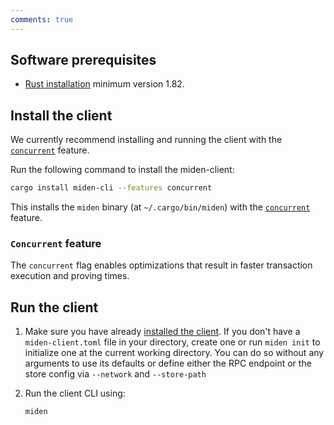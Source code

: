 ```yaml
---
comments: true
---
```


## Software prerequisites

- [Rust installation](https://www.rust-lang.org/tools/install) minimum version 1.82.

## Install the client

We currently recommend installing and running the client with the [`concurrent`](#concurrent-feature) feature.

Run the following command to install the miden-client:

```sh
cargo install miden-cli --features concurrent
```

This installs the `miden` binary (at `~/.cargo/bin/miden`) with the [`concurrent`](#concurrent-feature) feature.

### `Concurrent` feature

The `concurrent` flag enables optimizations that result in faster transaction execution and proving times.

## Run the client 

1. Make sure you have already [installed the client](#install-the-client). If you don't have a `miden-client.toml` file in your directory, create one or run `miden init` to initialize one at the current working directory. You can do so without any arguments to use its defaults or define either the RPC endpoint or the store config via `--network` and `--store-path`

2. Run the client CLI using:

    ```sh
    miden
    ```

